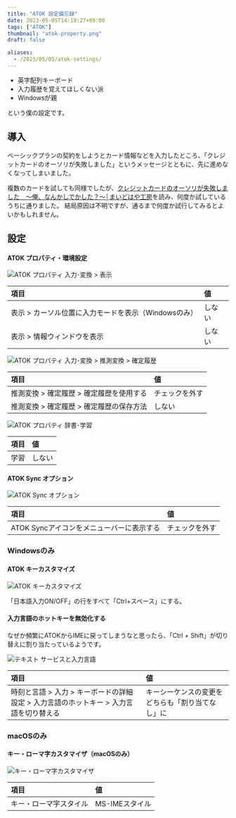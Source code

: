 ```yaml
---
title: "ATOK 設定備忘録"
date: 2023-05-05T14:19:27+09:00
tags: ["ATOK"]
thumbnail: "atok-property.png"
draft: false

aliases:
  - /2023/05/05/atok-settings/
---
```


- 英字配列キーボード
- 入力履歴を覚えてほしくない派
- Windowsが親

という僕の設定です。

## 導入

ベーシックプランの契約をしようとカード情報などを入力したところ、「クレジットカードのオーソリが失敗しました」というメッセージとともに、先に進めなくなってしまいました。

複数のカードを試しても同様でしたが、[クレジットカードのオーソリが失敗しました　～俺、なんかしでかした？～│まいどはや工房](https://maidohaya.com/tweet/card/)を読み、何度か試しているうちに通りました。
結局原因は不明ですが、通るまで何度か試行してみるとよいかもしれません。

## 設定

#### ATOK プロパティ・環境設定

![ATOK プロパティ 入力･変換 > 表示](atok-property.png)

| 項目                                                 | 値     |
| :--------------------------------------------------- | :----- |
| 表示 > カーソル位置に入力モードを表示（Windowsのみ） | しない |
| 表示 > 情報ウィンドウを表示                          | しない |

![ATOK プロパティ 入力･変換 > 推測変換 > 確定履歴](confirm-history.png)

| 項目                                      | 値             |
| :---------------------------------------- | :------------- |
| 推測変換 > 確定履歴 > 確定履歴を使用する  | チェックを外す |
| 推測変換 > 確定履歴 >  確定履歴の保存方法 | しない         |

![ATOK プロパティ 辞書･学習](history.png)

| 項目 | 値     |
| :--- | :----- |
| 学習 | しない |

#### ATOK Sync オプション

![ATOK Sync オプション](sync-option.png)

| 項目                                      | 値             |
| :---------------------------------------- | :------------- |
| ATOK Syncアイコンをメニューバーに表示する | チェックを外す |

### Windowsのみ

#### ATOK キーカスタマイズ

![ATOK キーカスタマイズ](key-customizer-windows.png)

「日本語入力ON/OFF」の行をすべて「Ctrl+スペース」にする。

#### 入力言語のホットキーを無効化する

なぜか頻繁にATOKからIMEに戻ってしまうなと思ったら、「Ctrl + Shift」が切り替えに割り当たっているようです。

![テキスト サービスと入力言語](input-hotkey.png)

| 項目                                                                                   | 値                                               |
| :------------------------------------------------------------------------------------- | :----------------------------------------------- |
| 時刻と言語 > 入力 > キーボードの詳細設定 > 入力言語のホットキー > 入力言語を切り替える | キーシーケンスの変更をどちらも「割り当てなし」に |

### macOSのみ

#### キー・ローマ字カスタマイザ（macOSのみ）

![キー・ローマ字カスタマイザ](key-customizer.png)

| 項目                   | 値             |
| :--------------------- | :------------- |
| キー・ローマ字スタイル | MS-IMEスタイル |